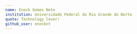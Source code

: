```yaml
---
name: Enock Gomes Neto
institution: Universidade Federal do Rio Grande do Norte
quote: Technology lover!
github_user: enocknt
---
```

